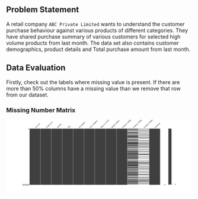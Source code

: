 ## Problem Statement
A retail company `ABC Private Limited` wants to understand the customer purchase behaviour against various products of different categories. They have shared purchase summary of various customers for selected high volume products from last month.
The data set also contains customer demographics, product details and Total purchase amount from last month.

## Data Evaluation
Firstly, check out the labels where missing value is present. If there are more than 50% columns have a missing value than we remove that row from our dataset.

### Missing Number Matrix
![matrix.png](/image/missingno_matrix.png)
